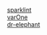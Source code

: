 
[sparklint](https://github.com/groupon/sparklint)   
[varOne](https://github.com/SparkMonitor/varOne)   
[dr-elephant](https://github.com/linkedin/dr-elephant)
